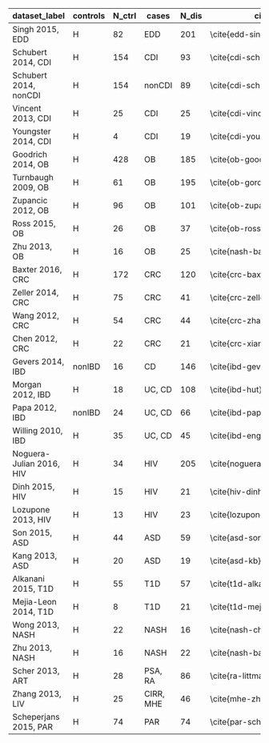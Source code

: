 dataset_label | controls | N_ctrl | cases | N_dis | citation
----------|----------|----------|----------|----------|----------
Singh 2015, EDD | H | 82 | EDD | 201 | \cite{edd-singh}
Schubert 2014, CDI | H | 154 | CDI | 93 | \cite{cdi-schubert}
Schubert 2014, nonCDI | H | 154 | nonCDI | 89 | \cite{cdi-schubert}
Vincent 2013, CDI | H | 25 | CDI | 25 | \cite{cdi-vincent}
Youngster 2014, CDI | H | 4 | CDI | 19 | \cite{cdi-youngster}
Goodrich 2014, OB | H | 428 | OB | 185 | \cite{ob-goodrich}
Turnbaugh 2009, OB | H | 61 | OB | 195 | \cite{ob-gordon}
Zupancic 2012, OB | H | 96 | OB | 101 | \cite{ob-zupancic}
Ross 2015, OB | H | 26 | OB | 37 | \cite{ob-ross}
Zhu 2013, OB | H | 16 | OB | 25 | \cite{nash-baker}
Baxter 2016, CRC | H | 172 | CRC | 120 | \cite{crc-baxter}
Zeller 2014, CRC | H | 75 | CRC | 41 | \cite{crc-zeller}
Wang 2012, CRC | H | 54 | CRC | 44 | \cite{crc-zhao}
Chen 2012, CRC | H | 22 | CRC | 21 | \cite{crc-xiang}
Gevers 2014, IBD | nonIBD | 16 | CD | 146 | \cite{ibd-gevers}
Morgan 2012, IBD | H | 18 | UC, CD | 108 | \cite{ibd-hut}
Papa 2012, IBD | nonIBD | 24 | UC, CD | 66 | \cite{ibd-papa}
Willing 2010, IBD | H | 35 | UC, CD | 45 | \cite{ibd-engstrand}
Noguera-Julian 2016, HIV | H | 34 | HIV | 205 | \cite{noguera2016gut}
Dinh 2015, HIV | H | 15 | HIV | 21 | \cite{hiv-dinh}
Lozupone 2013, HIV | H | 13 | HIV | 23 | \cite{lozupone2013alterations}
Son 2015, ASD | H | 44 | ASD | 59 | \cite{asd-son}
Kang 2013, ASD | H | 20 | ASD | 19 | \cite{asd-kb}
Alkanani 2015, T1D | H | 55 | T1D | 57 | \cite{t1d-alkanani}
Mejia-Leon 2014, T1D | H | 8 | T1D | 21 | \cite{t1d-mejia}
Wong 2013, NASH | H | 22 | NASH | 16 | \cite{nash-chan}
Zhu 2013, NASH | H | 16 | NASH | 22 | \cite{nash-baker}
Scher 2013, ART | H | 28 | PSA, RA | 86 | \cite{ra-littman}
Zhang 2013, LIV | H | 25 | CIRR, MHE | 46 | \cite{mhe-zhang}
Scheperjans 2015, PAR | H | 74 | PAR | 74 | \cite{par-schep}
